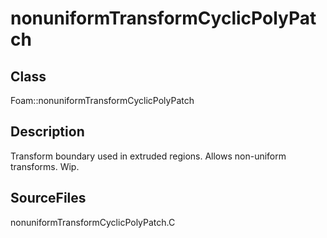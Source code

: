# nonuniformTransformCyclicPolyPatch 
## Class
Foam::nonuniformTransformCyclicPolyPatch

## Description
Transform boundary used in extruded regions. Allows non-uniform transforms.
Wip.

## SourceFiles
nonuniformTransformCyclicPolyPatch.C

